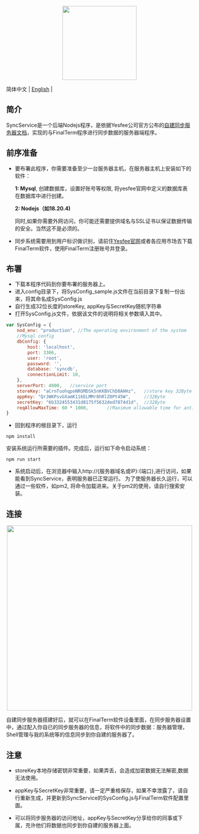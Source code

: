 <p align="center">
  <a href="https://yesfee.com"><img width="200" src="https://www.yesfee.com/assets/img/logo.png"></a>
</p>

简体中文 | [English](./README.md) |

## 简介
SyncService是一个后端Nodejs程序，是依据Yesfee公司官方公布的[自建同步服务器文档](https://docs.yesfee.com/docs/intro)，实现的与FinalTerm程序进行同步数据的服务器端程序。

## 前序准备
- 要布署此程序，你需要准备至少一台服务器主机，在服务器主机上安装如下的软件：

	**1: Mysql**, 创建数据库，设置好账号等权限, 将yesfee官网中定义的数据库表在数据库中进行创建。

	**2: Nodejs（如18.20.4)**

	同时,如果你需要外网访问，你可能还需要提供域名与SSL证书以保证数据传输的安全。当然这不是必须的。

- 同步系统需要用到用户标识做识别，请前住[Yesfee官网](https://www.yesfee.com/download.html)或者各应用市场去下载FinalTerm软件，使用FinalTerm注册账号并登录。

## 布署
- 下载本程序代码到你要布署的服务器上。
- 进入config目录下，将SysConfig_sample.js文件在当前目录下复制一份出来，将其命名成SysConfig.js
- 自行生成32位长度的storeKey, appKey与SecretKey随机字符串
- 打开SysConfig.js文件，依据该文件的说明将相关参数填入其中。
```javascript
var SysConfig = {
    nod_env: "production", //The operating environment of the system
    //Mysql config
    dbConfig: {				
        host: 'localhost',
        port: 3306,
        user: 'root',
        password: '',
        database: 'syncdb',
        connectionLimit: 10,
    },
    serverPort: 4000,   //service port
    storeKey: "aCrnTuohqpoNROMDSk5nKKBVChD8AHHz",   //store key 32Byte
    appKey: "QrJWKPsvGXamK116ELMMr8hRlZ0Pt45W",     //32Byte
    secretKey: "6b3324553431d8175f5632ded7874d1d",  //32Byte
    reqAllowMaxTime: 60 * 1000,       //Maximum allowable time for anti replay,millisecond
}
```
- 回到程序的根目录下，运行
```dash
npm install
```
安装系统运行所需要的插件。完成后，运行如下命令启动系统：
```dash
npm run start
```
- 系统启动后，在浏览器中输入http://{服务器域名或IP}:{端口},进行访问，如果能看到SyncService，表明服务器已正常运行。 为了使服务器长久运行，可以通过一些软件，如pm2, 将命令加载进来。关于pm2的使用，请自行搜索安装。

## 连接

<p align="center">
  <img width="500" src="https://oss.yuncache.com/base/img/sync.jpg">
</p>

自建同步服务器搭建好后，就可以在FinalTerm软件设备里面，在同步服务器设置中，通过配入你自已的同步服务器的信息，将软件中的同步数据：服务器管理，Shell管理与我的系统等的信息同步到你自建的服务器了。

## 注意
- storeKey本地存储密钥非常重要，如果弄丢，会造成加密数据无法解密,数据无法使用。

- appKey与SecretKey非常重要，请一定严重格保存，如果不幸泄露了，请自行重新生成，并更新到SyncService的SysConfig.js与FinalTerm软件配置里面。

- 可以将同步服务器的访问地址，appKey与SecretKey分享给你的同事或下属，充许他们将数据也同步到你自建的服务器上面。
